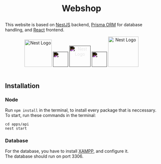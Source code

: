 # <p style="text-align: center">Webshop</p>

This website is based on [NestJS](https://nestjs.com/) backend, [Prisma ORM](https://www.prisma.io/) for database handling, and [React](https://react.dev/) frontend.

<p style="text-align: center">
  <a href="http://nestjs.com/" target="blank"><img src="https://nestjs.com/img/logo-small.svg" width="90" alt="Nest Logo" /></a>
  <img src="https://cdn.icon-icons.com/icons2/834/PNG/512/plus_icon-icons.com_66718.png" width="50" style="margin-bottom: 20px; filter: invert(100%)" alt="">
  <a href="http://nestjs.com/" target="blank"><img src="https://cdn.worldvectorlogo.com/logos/prisma-3.svg" width="70" style="filter: invert(100%)" alt="Nest Logo" /></a>
  <img src="https://cdn.icon-icons.com/icons2/834/PNG/512/plus_icon-icons.com_66718.png" width="50" style="margin-bottom: 20px; filter: invert(100%)" alt="">
  <a href="http://nestjs.com/" target="blank"><img src="https://upload.wikimedia.org/wikipedia/commons/thumb/a/a7/React-icon.svg/2300px-React-icon.svg.png" width="100" alt="Nest Logo" /></a>
</p>

## Installation

### Node

Run ```npm install``` in the terminal, to install every package that is neccessary.<br/>
To start, run these commands in the terminal:

```shell
cd apps/api
nest start
```

### Database

For the database, you have to install [XAMPP](https://www.apachefriends.org/download.html), and configure it. <br/>
The database should run on port 3306.